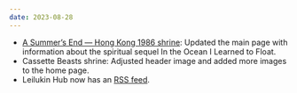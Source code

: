 ```yaml
---
date: 2023-08-28
---
```


* [A Summer’s End — Hong Kong 1986 shrine](/shrines/asummersend/): Updated the main page with information about the spiritual sequel In the Ocean I Learned to Float.
* Cassette Beasts shrine: Adjusted header image and added more images to the home page.
* Leilukin Hub now has an [RSS feed](/feed.xml).